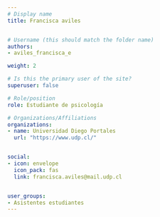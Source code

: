 ```yaml
---
# Display name
title: Francisca aviles


# Username (this should match the folder name)
authors:
- aviles_francisca_e

weight: 2 

# Is this the primary user of the site?
superuser: false

# Role/position
role: Estudiante de psicología

# Organizations/Affiliations
organizations:
- name: Universidad Diego Portales
  url: "https://www.udp.cl/"


social:
- icon: envelope
  icon_pack: fas
  link: francisca.aviles@mail.udp.cl


user_groups:
- Asistentes estudiantes 
---
```



